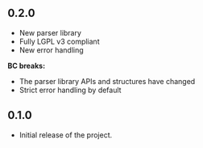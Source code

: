 0.2.0
-----

- New parser library
- Fully LGPL v3 compliant
- New error handling

**BC breaks:**
- The parser library APIs and structures have changed
- Strict error handling by default

0.1.0
-----

- Initial release of the project.
